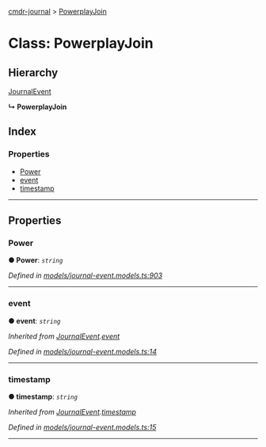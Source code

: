 [cmdr-journal](../README.md) > [PowerplayJoin](../classes/powerplayjoin.md)



# Class: PowerplayJoin

## Hierarchy


 [JournalEvent](journalevent.md)

**↳ PowerplayJoin**







## Index

### Properties

* [Power](powerplayjoin.md#power)
* [event](powerplayjoin.md#event)
* [timestamp](powerplayjoin.md#timestamp)



---
## Properties
<a id="power"></a>

###  Power

**●  Power**:  *`string`* 

*Defined in [models/journal-event.models.ts:903](https://github.com/chrisbruford/cmdr-journal/blob/5b08b7d/src/models/journal-event.models.ts#L903)*





___

<a id="event"></a>

###  event

**●  event**:  *`string`* 

*Inherited from [JournalEvent](journalevent.md).[event](journalevent.md#event)*

*Defined in [models/journal-event.models.ts:14](https://github.com/chrisbruford/cmdr-journal/blob/5b08b7d/src/models/journal-event.models.ts#L14)*





___

<a id="timestamp"></a>

###  timestamp

**●  timestamp**:  *`string`* 

*Inherited from [JournalEvent](journalevent.md).[timestamp](journalevent.md#timestamp)*

*Defined in [models/journal-event.models.ts:15](https://github.com/chrisbruford/cmdr-journal/blob/5b08b7d/src/models/journal-event.models.ts#L15)*





___


